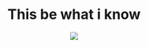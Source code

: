 <style>
h1 {text-align: center;}
p {text-align: center;}
div {text-align: center;}
</style>

<p align="center"><h1>This be what i know</h1></p>
<p align="center">
  <a href="https://skillicons.dev">
    <img src="https://skillicons.dev/icons?i=git,rust,python,tensorflow,cpp,bash,debian,discord,flask,github,ai,linux,md,replit,ubuntu,vercel,vscode,windows,bots,sklearn&perline=10" />
  </a>
</p>
